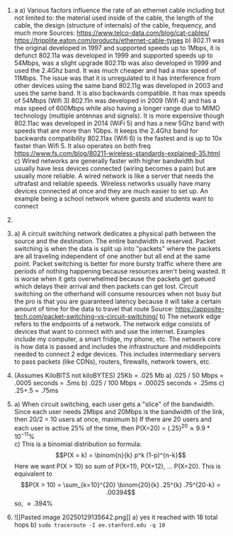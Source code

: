 1. a
	a) Various factors influence the rate of an ethernet cable including but not limited to: the material used inside of the cable, the length of the cable, the design (structure of internals) of the cable, frequency, and much more 
	Sources: https://www.telco-data.com/blog/cat-cables/ https://tripplite.eaton.com/products/ethernet-cable-types
	b) 
		802.11 was the original developed in 1997 and supported speeds up to 1Mbps, it is defunct
		802.11a was developed in 1999 and supported speeds up to 54Mbps, was a slight upgrade
		802.11b was also developed in 1999 and used the 2.4Ghz band. It was much cheaper and had a max speed of 11Mbps. The issue was that it is unregulated to it has interference from other devices using the same band
		802.11g was developed in 2003 and uses the same band. It is also backwards compatible. It has max speeds of 54Mbps (Wifi 3)
		802.11n was developed in 2009 (Wifi 4) and has a max speed of 600Mbps while also having a longer range due to MIMO technology (multiple antennas and signals). It is more expensive though
		802.11ac was developed in 2014 (WiFi 5) and has a new 5Ghz band with speeds that are more than 1Gbps. It keeps the 2.4Ghz band for backwards compatibility 
		802.11ax (Wifi 6) is the fastest and is up to 10x faster than Wifi 5. It also operates on both freq
		https://www.fs.com/blog/80211-wireless-standards-explained-35.html
	c) Wired networks are generally faster with higher bandwidth but usually have less devices connected (wiring becomes a pain) but are usually more reliable. A wired network is like a server that needs the ultrafast and reliable speeds. Wireless networks usually have many devices connected at once and they are much easier to set up. An example being a school network where guests and students want to connect
1. 

2. 
	a) A circuit switching network dedicates a physical path between the source and the destination. The entire bandwidth is reserved. Packet switching is when the data is split up into "packets" where the packets are all traveling independent of one another but all end at the same point. Packet switching is better for more bursty traffic where there are periods of nothing happening because resources aren't being wasted. It is worse when it gets overwhelmed because the packets get queued which delays their arrival and then packets can get lost. Circuit switching on the otherhand will consume resources when not busy but the pro is that you are guaranteed latency because it will take a certain amount of time for the data to travel that route 
	Source: https://apposite-tech.com/packet-switching-vs-circuit-switching/
	b) The network edge refers to the endpoints of a network. The network edge consists of devices that want to connect with and use the internet. Examples include my computer, a smart fridge, my phone, etc. The network core is how data is passed and includes the infrastructure and middlepoints needed to connect 2 edge devices. This includes intermediary servers to pass packets (like CDNs), routers, firewalls, network towers, etc.
4. (Assumes KiloBITS not kiloBYTES) 25Kb = .025 Mb
	a) .025 / 50 Mbps = .0005 seconds = .5ms
	b) .025 / 100 Mbps = .00025 seconds = .25ms 
	c) .25+.5 = .75ms
5. 
	a) When circuit switching, each user gets a "slice" of the bandwidth. Since each user needs 2Mbps and 20Mbps is the bandwidth of the link, then 20/2 = 10 users at once, maximum
	b) If there are 20 users and each user is active 25% of the time, then P(X=20) = $(.25)^{20} \approx 9.9 * 10^{-11}\%$  
	c) This is a binomial distribution so formula: $$P(X = k) = \binom{n}{k} p^k (1-p)^{n-k}$$ Here we want P(X > 10) so sum of P(X=11), P(X=12), ... P(X=20). This is equivalent to $$P(X > 10) = \sum_{k=10}^{20} \binom{20}{k} .25^{k} .75^{20-k} = .00394$$ so, $\approx .394\%$ 
5. 
	![[Pasted image 20250129135642.png]]
	a) yes it reached with 18 total hops
	b) `sudo traceroute -I ee.stanford.edu -q 10`
